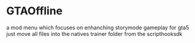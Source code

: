 # GTAOffline
a mod menu which focuses on enhanching storymode gameplay for gta5
just move all files into the natives trainer folder from the scripthooksdk
